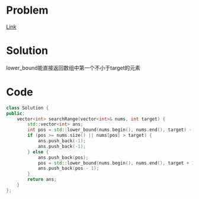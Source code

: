 # Problem
[Link](https://leetcode-cn.com/problems/find-first-and-last-position-of-element-in-sorted-array/)

# Solution

lower_bound能直接返回数组中第一个不小于target的元素

# Code
```cpp
class Solution {
public:
    vector<int> searchRange(vector<int>& nums, int target) {
        std::vector<int> ans;
        int pos = std::lower_bound(nums.begin(), nums.end(), target) - nums.begin();
        if (pos >= nums.size() || nums[pos] > target) {
            ans.push_back(-1);
            ans.push_back(-1);
        } else {
            ans.push_back(pos);
            pos = std::lower_bound(nums.begin(), nums.end(), target + 1) - nums.begin();
            ans.push_back(pos - 1);
        }
        return ans;
    }
};
```